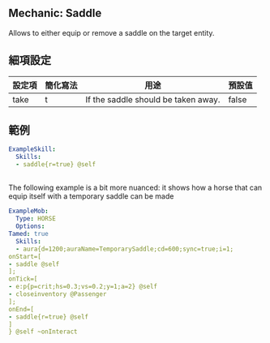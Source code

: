 ## Mechanic: Saddle
Allows to either equip or remove a saddle on the target entity.


## 細項設定

| 設定項 | 簡化寫法 | 用途 | 預設值 |
|----------------|-----------------|----------------------------------------------------|---------------|
| take   | t | If the saddle should be taken away.| false |


## 範例

```yml
ExampleSkill:
  Skills:
  - saddle{r=true} @self
```

##

The following example is a bit more nuanced: it shows how a horse that can equip itself with a temporary saddle can be made
```yml
ExampleMob:
  Type: HORSE
  Options:
Tamed: true
  Skills:
  - aura{d=1200;auraName=TemporarySaddle;cd=600;sync=true;i=1;
onStart=[
- saddle @self
];
onTick=[
- e:p{p=crit;hs=0.3;vs=0.2;y=1;a=2} @self
- closeinventory @Passenger
];
onEnd=[
- saddle{r=true} @self
]
} @self ~onInteract
```